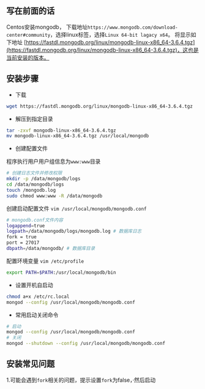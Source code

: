 ## 写在前面的话

Centos安装mongodb， 下载地址`https://www.mongodb.com/download-center#community`，选择linux标签，选择`Linux 64-bit lagacy x64`。
将显示如下地址 [https://fastdl.mongodb.org/linux/mongodb-linux-x86_64-3.6.4.tgz](https://fastdl.mongodb.org/linux/mongodb-linux-x86_64-3.6.4.tgz)，这也是当前安装的版本。

## 安装步骤

- 下载
```sh
wget https://fastdl.mongodb.org/linux/mongodb-linux-x86_64-3.6.4.tgz
```
- 解压到指定目录
```sh
tar -zxvf mongodb-linux-x86_64-3.6.4.tgz
mv mongodb-linux-x86_64-3.6.4.tgz /usr/local/mongodb
```
- 创建配置文件

程序执行用户用户组信息为`www:www`目录
```sh
# 创建日志文件并修改权限
mkdir -p /data/mongodb/logs
cd /data/mongodb/logs
touch /mongodb.log
sudo chmod www:www -R /data/mongodb
```

创建启动配置文件 `vim /usr/local/mongodb/mongodb.conf`
```sh
# mongodb.conf文件内容
logappend=true
logpath=/data/mongodb/logs/mongodb.log # 数据库日志
fork = true
port = 27017
dbpath=/data/mongodb/ # 数据库目录
```

配置环境变量 `vim /etc/profile`
```sh
export PATH=$PATH:/usr/local/mongodb/bin
```

- 设置开机自启动
```sh
chmod a+x /etc/rc.local
mongod --config /usr/local/mongodb/mongodb.conf
```

- 常用启动关闭命令
```sh
# 启动
mongod --config /usr/local/mongodb/mongodb.conf
# 关闭
mongod --shutdown --config /usr/local/mongodb/mongodb.conf
```

## 安装常见问题

1.可能会遇到`fork`相关的问题，提示设置`fork`为false，·然后启动
